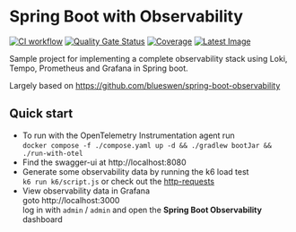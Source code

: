 # Spring Boot with Observability

[![CI workflow](https://github.com/cliffred/spring-boot-observability/actions/workflows/release.yml/badge.svg)](https://github.com/cliffred/spring-boot-observability/actions/workflows/release.yml)
[![Quality Gate Status](https://sonarcloud.io/api/project_badges/measure?project=cliffred_spring-boot-observability&metric=alert_status)](https://sonarcloud.io/summary/new_code?id=cliffred_spring-boot-observability)
[![Coverage](https://sonarcloud.io/api/project_badges/measure?project=cliffred_spring-boot-observability&metric=coverage)](https://sonarcloud.io/summary/new_code?id=cliffred_spring-boot-observability)
[![Latest Image](https://ghcr-badge.deta.dev/cliffred/spring-boot-observability/latest_tag?color=%2344cc11&ignore=latest&label=version&trim=)](https://github.com/cliffred/spring-boot-observability/pkgs/container/spring-boot-observability)

Sample project for implementing a complete observability stack using Loki, Tempo, Prometheus and Grafana in Spring boot.

Largely based on https://github.com/blueswen/spring-boot-observability

## Quick start

- To run with the OpenTelemetry Instrumentation agent run  
  `docker compose -f ./compose.yaml up -d && ./gradlew bootJar && ./run-with-otel`
- Find the swagger-ui at http://localhost:8080
- Generate some observability data by running the k6 load test  
  `k6 run k6/script.js` or check out the [http-requests](http-requests)
- View observability data in Grafana  
  goto http://localhost:3000  
  log in with `admin` / `admin` and open the **Spring Boot Observability** dashboard

